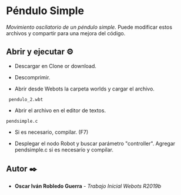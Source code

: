 # Péndulo Simple
_Movimiento oscilatorio de un péndulo simple._
Puede modificar estos archivos y compartir para una mejora del código.

## Abrir y ejecutar ⚙️
* Descargar en Clone or download.

* Descomprimir.

* Abrir desde Webots la carpeta worlds y cargar el archivo.
```
 pendulo_2.wbt
```

* Abrir el archivo en el editor de textos.
```
pendsimple.c
```

* Si es necesario, compilar. (F7)

* Desplegar el nodo Robot y buscar parámetro "controller". Agregar pendsimple.c si es necesario y compilar.

## Autor ✒️

* **Oscar Iván Robledo Guerra** - *Trabajo Inicial Webots R2019b*  
